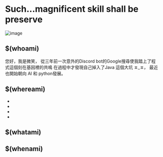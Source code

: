 <h1>Such...magnificent skill shall be preserve</h1>

![image](https://user-images.githubusercontent.com/97383211/175885249-406f8298-3195-43d6-b37e-af2ff7022c1c.png)


<!---
Smitlea/Smitlea is a ✨ special ✨ repository because its `README.md` (this file) appears on your GitHub profile.
You can click the Preview link to take a look at your changes.
--->
## $(whoami)
您好，我是微笑， 從三年前一次意外的Discord bot的Google搜尋使我踏上了程式這個刻在基因裡的共鳴
在過程中才發現自己掉入了Java 這個大坑 ㅍ_ㅍ， 最近也開始朝向 AI 和 python發展。

## $(whereami)
- 
-
-
-

## $(whatami)
### 


## $(whenami)

